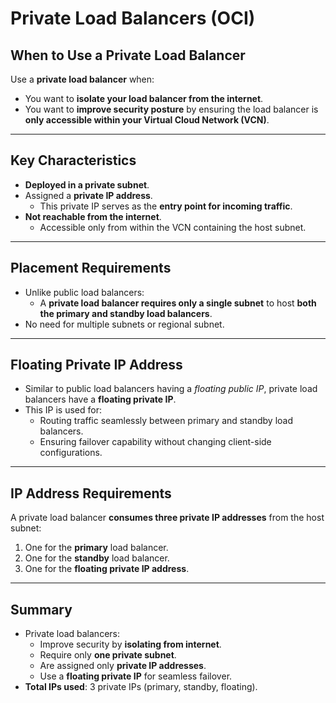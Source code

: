 # Private Load Balancers (OCI)

## When to Use a Private Load Balancer
Use a **private load balancer** when:
- You want to **isolate your load balancer from the internet**.
- You want to **improve security posture** by ensuring the load balancer is **only accessible within your Virtual Cloud Network (VCN)**.

---

## Key Characteristics
- **Deployed in a private subnet**.
- Assigned a **private IP address**.
  - This private IP serves as the **entry point for incoming traffic**.
- **Not reachable from the internet**.
  - Accessible only from within the VCN containing the host subnet.

---

## Placement Requirements
- Unlike public load balancers:
  - A **private load balancer requires only a single subnet** to host **both the primary and standby load balancers**.
- No need for multiple subnets or regional subnet.

---

## Floating Private IP Address
- Similar to public load balancers having a *floating public IP*, private load balancers have a **floating private IP**.
- This IP is used for:
  - Routing traffic seamlessly between primary and standby load balancers.
  - Ensuring failover capability without changing client-side configurations.

---

## IP Address Requirements
A private load balancer **consumes three private IP addresses** from the host subnet:
1. One for the **primary** load balancer.
2. One for the **standby** load balancer.
3. One for the **floating private IP address**.

---

## Summary
- Private load balancers:
  - Improve security by **isolating from internet**.
  - Require only **one private subnet**.
  - Are assigned only **private IP addresses**.
  - Use a **floating private IP** for seamless failover.
- **Total IPs used**: 3 private IPs (primary, standby, floating).

